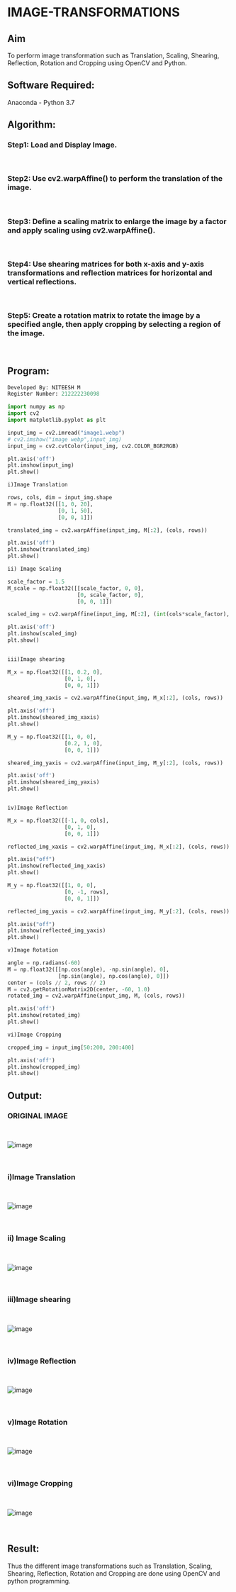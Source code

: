 # IMAGE-TRANSFORMATIONS


## Aim
To perform image transformation such as Translation, Scaling, Shearing, Reflection, Rotation and Cropping using OpenCV and Python.

## Software Required:
Anaconda - Python 3.7

## Algorithm:
### Step1: Load and Display Image.
<br>

### Step2:  Use cv2.warpAffine() to perform the translation of the image.
<br>

### Step3: Define a scaling matrix to enlarge the image by a factor and apply scaling using cv2.warpAffine().
<br>

### Step4: Use shearing matrices for both x-axis and y-axis transformations and reflection matrices for horizontal and vertical reflections.
<br>

### Step5: Create a rotation matrix to rotate the image by a specified angle, then apply cropping by selecting a region of the image. 
<br>

## Program:
```python
Developed By: NITEESH M
Register Number: 212222230098

import numpy as np
import cv2
import matplotlib.pyplot as plt

input_img = cv2.imread("image1.webp")
# cv2.imshow("image webp",input_img)
input_img = cv2.cvtColor(input_img, cv2.COLOR_BGR2RGB)

plt.axis('off')
plt.imshow(input_img)
plt.show()

i)Image Translation

rows, cols, dim = input_img.shape
M = np.float32([[1, 0, 20],
                [0, 1, 50],
                [0, 0, 1]])

translated_img = cv2.warpAffine(input_img, M[:2], (cols, rows))

plt.axis('off')
plt.imshow(translated_img)
plt.show()

ii) Image Scaling

scale_factor = 1.5
M_scale = np.float32([[scale_factor, 0, 0],
                      [0, scale_factor, 0],
                      [0, 0, 1]])

scaled_img = cv2.warpAffine(input_img, M[:2], (int(cols*scale_factor), int(rows*scale_factor)))

plt.axis('off')
plt.imshow(scaled_img)
plt.show()


iii)Image shearing

M_x = np.float32([[1, 0.2, 0],
                  [0, 1, 0],
                  [0, 0, 1]])

sheared_img_xaxis = cv2.warpAffine(input_img, M_x[:2], (cols, rows))

plt.axis('off')
plt.imshow(sheared_img_xaxis)
plt.show()

M_y = np.float32([[1, 0, 0],
                  [0.2, 1, 0],
                  [0, 0, 1]])

sheared_img_yaxis = cv2.warpAffine(input_img, M_y[:2], (cols, rows))

plt.axis('off')
plt.imshow(sheared_img_yaxis)
plt.show()


iv)Image Reflection

M_x = np.float32([[-1, 0, cols],
                  [0, 1, 0],
                  [0, 0, 1]])

reflected_img_xaxis = cv2.warpAffine(input_img, M_x[:2], (cols, rows))

plt.axis("off")
plt.imshow(reflected_img_xaxis)
plt.show()

M_y = np.float32([[1, 0, 0],
                  [0, -1, rows],
                  [0, 0, 1]])

reflected_img_yaxis = cv2.warpAffine(input_img, M_y[:2], (cols, rows))

plt.axis("off")
plt.imshow(reflected_img_yaxis)
plt.show()

v)Image Rotation

angle = np.radians(-60)
M = np.float32([[np.cos(angle), -np.sin(angle), 0],
                [np.sin(angle), np.cos(angle), 0]])
center = (cols // 2, rows // 2)
M = cv2.getRotationMatrix2D(center, -60, 1.0)
rotated_img = cv2.warpAffine(input_img, M, (cols, rows))

plt.axis('off')
plt.imshow(rotated_img)
plt.show()

vi)Image Cropping

cropped_img = input_img[50:200, 200:400]

plt.axis('off')
plt.imshow(cropped_img)
plt.show()

```
## Output:
### ORIGINAL IMAGE
<BR>

![image](https://github.com/user-attachments/assets/3cd5b5bd-0fed-4bcd-8dd9-caebcbcf580c)

<BR>

### i)Image Translation
<br>

![image](https://github.com/user-attachments/assets/724e5d77-3f9d-4190-aaf5-28805aebcc79)

<br>

### ii) Image Scaling
<br>

![image](https://github.com/user-attachments/assets/780a0d81-5247-44cd-8fca-05edac24acb1)

<br>


### iii)Image shearing
<br>

![image](https://github.com/user-attachments/assets/06c4a969-a162-485f-9d14-6b7bc45e5a7e)

<br>


### iv)Image Reflection
<br>

![image](https://github.com/user-attachments/assets/2d229121-7e48-440a-bf16-67d7adeb54e2)

<br>



### v)Image Rotation
<br>

![image](https://github.com/user-attachments/assets/58ee9681-2722-4dfa-8b6a-d167dbe0edb0)

<br>



### vi)Image Cropping
<br>

![image](https://github.com/user-attachments/assets/ec1d20bd-4d27-4818-b238-a1b61eb8353c)

<br>


## Result: 

Thus the different image transformations such as Translation, Scaling, Shearing, Reflection, Rotation and Cropping are done using OpenCV and python programming.
